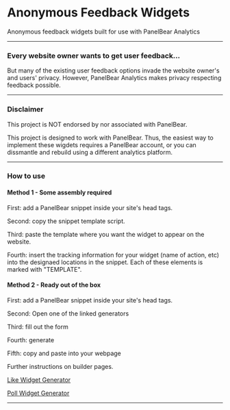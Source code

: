 # Anonymous Feedback Widgets
Anonymous feedback widgets built for use with PanelBear Analytics

---

### Every website owner wants to get user feedback...

But many of the existing user feedback options invade the website owner's and users' privacy. However, PanelBear Analytics makes privacy respecting feedback possible.

---

### Disclaimer

This project is NOT endorsed by nor associated with PanelBear.

This project is designed to work with PanelBear. Thus, the easiest way to implement these wigdets requires a PanelBear account, or you can dissmantle and rebuild using a different analytics platform.

---

### How to use

#### Method 1 - Some assembly required

First: add a PanelBear snippet inside your site's head tags.

Second: copy the snippet template script.

Third: paste the template where you want the widget to appear on the website.

Fourth: insert the tracking information for your widget (name of action,
etc) into the designaed locations in the snippet. Each of these
elements is marked with "TEMPLATE".

#### Method 2 - Ready out of the box

First: add a PanelBear snippet inside your site's head tags.

Second: Open one of the linked generators

Third: fill out the form

Fourth: generate 

Fifth: copy and paste into your webpage

Further instructions on builder pages.

[Like Widget Generator](https://dev.jacobborgprogramming.net/likebuilder.html)

[Poll Widget Generator](https://dev.jacobborgprogramming.net/votebuilder.html)

---

